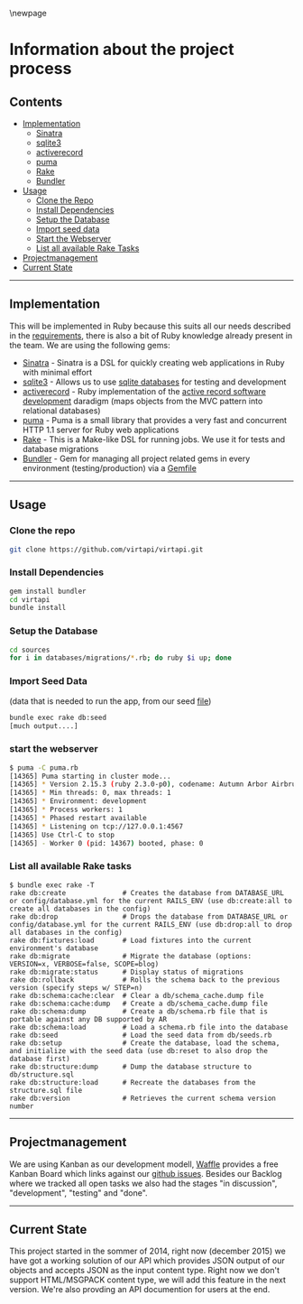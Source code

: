 \newpage

# Information about the project process

## Contents
+ [Implementation](#implementation)
  - [Sinatra](#sinatra)
  - [sqlite3](#sqlite3)
  - [activerecord](#activerecord)
  - [puma](#puma)
  - [Rake](#rake)
  - [Bundler](#bundler)
+ [Usage](#usage)
  - [Clone the Repo](#clone-the-repo)
  - [Install Dependencies](#install-dependencies)
  -	[Setup the Database](#setup-the-database)
  -	[Import seed data](#import-seed-data)
  -	[Start the Webserver](#start-the-webserver)
  -	[List all available Rake Tasks](#list-all-available-rake-tasks)
+	[Projectmanagement](#projectmangement)
+ [Current State](#current-state)

---

## Implementation
This will be implemented in Ruby because this suits all our needs described in the [requirements](#requirements), there is also a bit of Ruby knowledge already present in the team. We are using the following gems:
+ [Sinatra](http://www.sinatrarb.com/intro.html) - Sinatra is a DSL for quickly creating web applications in Ruby with minimal effort
+ [sqlite3](https://github.com/sparklemotion/sqlite3-ruby) - Allows us to use [sqlite databases](https://www.sqlite.org/about.html) for testing and development
+ [activerecord](http://guides.rubyonrails.org/active_record_basics.html) - Ruby implementation of the [active record software development](https://en.wikipedia.org/wiki/Active_record_pattern) daradigm (maps objects from the MVC pattern into relational databases)
+ [puma](http://puma.io/) - Puma is a small library that provides a very fast and concurrent HTTP 1.1 server for Ruby web applications
+ [Rake](https://github.com/ruby/rake#description) - This is a Make-like DSL for running jobs. We use it for tests and database migrations
+ [Bundler](http://bundler.io/) - Gem for managing all project related gems in every environment (testing/production) via a [Gemfile](https://github.com/virtapi/virtapi/blob/dev-sinatra/Gemfile)

---

## Usage
### Clone the repo
```bash
git clone https://github.com/virtapi/virtapi.git
```

### Install Dependencies
```bash
gem install bundler
cd virtapi
bundle install
```

### Setup the Database
```bash
cd sources
for i in databases/migrations/*.rb; do ruby $i up; done
```

### Import Seed Data
(data that is needed to run the app, from our seed [file](https://github.com/virtapi/virtapi/blob/dev-sinatra/database/seeds.rb))
```bash
bundle exec rake db:seed
[much output....]
```

### start the webserver
```bash
$ puma -C puma.rb
[14365] Puma starting in cluster mode...
[14365] * Version 2.15.3 (ruby 2.3.0-p0), codename: Autumn Arbor Airbrush
[14365] * Min threads: 0, max threads: 1
[14365] * Environment: development
[14365] * Process workers: 1
[14365] * Phased restart available
[14365] * Listening on tcp://127.0.0.1:4567
[14365] Use Ctrl-C to stop
[14365] - Worker 0 (pid: 14367) booted, phase: 0
```

### List all available Rake tasks
```
$ bundle exec rake -T
rake db:create              # Creates the database from DATABASE_URL or config/database.yml for the current RAILS_ENV (use db:create:all to create all databases in the config)
rake db:drop                # Drops the database from DATABASE_URL or config/database.yml for the current RAILS_ENV (use db:drop:all to drop all databases in the config)
rake db:fixtures:load       # Load fixtures into the current environment's database
rake db:migrate             # Migrate the database (options: VERSION=x, VERBOSE=false, SCOPE=blog)
rake db:migrate:status      # Display status of migrations
rake db:rollback            # Rolls the schema back to the previous version (specify steps w/ STEP=n)
rake db:schema:cache:clear  # Clear a db/schema_cache.dump file
rake db:schema:cache:dump   # Create a db/schema_cache.dump file
rake db:schema:dump         # Create a db/schema.rb file that is portable against any DB supported by AR
rake db:schema:load         # Load a schema.rb file into the database
rake db:seed                # Load the seed data from db/seeds.rb
rake db:setup               # Create the database, load the schema, and initialize with the seed data (use db:reset to also drop the database first)
rake db:structure:dump      # Dump the database structure to db/structure.sql
rake db:structure:load      # Recreate the databases from the structure.sql file
rake db:version             # Retrieves the current schema version number
```

---

## Projectmanagement
We are using Kanban as our development modell, [Waffle](https://waffle.io/) provides a free Kanban Board which links against our [github issues](https://github.com/virtapi/virtapi/issues). Besides our Backlog where we tracked all open tasks we also had the stages "in discussion", "development", "testing" and "done".

---

## Current State
This project started in the sommer of 2014, right now (december 2015) we have got a working solution of our API which provides JSON output of our objects and accepts JSON as the input content type. Right now we don't support HTML/MSGPACK content type, we will add this feature in the next version. We're also provding an API documention for users at the end.
